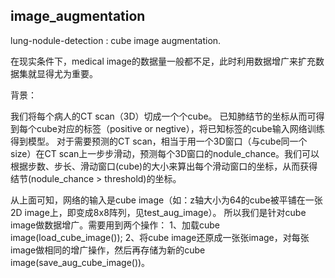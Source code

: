 ## image_augmentation
lung-nodule-detection : cube image augmentation.

在现实条件下，medical image的数据量一般都不足，此时利用数据增广来扩充数据集就显得尤为重要。

背景：

我们将每个病人的CT scan（3D）切成一个个cube。
已知肺结节的坐标从而可得到每个cube对应的标签（positive or negtive），将已知标签的cube输入网络训练得到模型。
对于需要预测的CT scan，相当于用一个3D窗口（与cube同一个size）在CT scan上一步步滑动，预测每个3D窗口的nodule_chance。我们可以根据步数、步长、滑动窗口(cube)的大小来算出每个滑动窗口的坐标，从而获得结节(nodule_chance > threshold)的坐标。

从上面可知，网络的输入是cube image（如：z轴大小为64的cube被平铺在一张2D image上，即变成8x8阵列，见test_aug_image）。
所以我们是针对cube image做数据增广。需要用到两个操作：
1、加载cube image(load_cube_image());
2、将cube image还原成一张张image，对每张image做相同的增广操作，然后再存储为新的cube image(save_aug_cube_image())。
